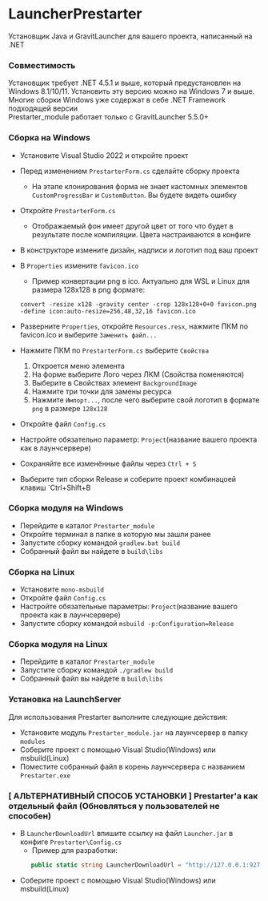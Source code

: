 # LauncherPrestarter

Установщик Java и GravitLauncher для вашего проекта, написанный на .NET

### Совместимость

Установщик требует .NET 4.5.1 и выше, который предустановлен на Windows 8.1/10/11. Установить эту версию можно на
Windows 7 и выше. Многие сборки Windows уже содержат в себе .NET Framework подходящей версии  
Prestarter_module работает только с GravitLauncher 5.5.0+

### Сборка на Windows

- Установите Visual Studio 2022 и откройте проект
- Перед изменением `PrestarterForm.cs` сделайте сборку проекта
  - На этапе клонирования форма не знает кастомных элементов `CustomProgressBar` и `CustomButton`. Вы будете видеть ошибку
- Откройте `PrestarterForm.cs`
  - Отображаемый фон имеет другой цвет от того что будет в результате после компиляции. Цвета настраиваются в конфиге
- В конструкторе измените дизайн, надписи и логотип под ваш проект
- В `Properties` измените `favicon.ico`
  - Пример конвертации png в ico. Актуально для WSL и Linux для размера 128x128 в png формате:
  
  ```convert -resize x128 -gravity center -crop 128x128+0+0 favicon.png -define icon:auto-resize=256,48,32,16 favicon.ico```
- Разверните `Properties`, откройте `Resources.resx`, нажмите ПКМ по favicon.ico и выберите `Заменить файл...`
- Нажмите ПКМ по `PrestarterForm.cs` выберите `Свойства`
  1. Откроется меню элемента
  2. На форме выберите Лого через ЛКМ (Свойства поменяются)
  3. Выберите в Свойствах элемент `BackgroundImage`
  4. Нажмите три точки для замены ресурса
  5. Нажмите `Импорт...`, после чего выберите свой логотип в формате `png` в размере `128x128`
- Откройте файл `Config.cs`
- Настройте обязательно параметр: `Project`(название вашего проекта как в лаунчсервере)
- Сохраняйте все изменённые файлы через `Ctrl + S`
- Выберите тип сборки Release и соберите проект комбинацоей клавиш `Ctrl+Shift+B

### Сборка модуля на Windows

- Перейдите в каталог `Prestarter_module`
- Откройте терминал в папке в которую мы зашли ранее
- Запустите сборку командой `gradlew.bat build`
- Собранный файл вы найдете в `build\libs`

### Сборка на Linux

- Установите `mono-msbuild`
- Откройте файл `Config.cs`
- Настройте обязательные параметры: `Project`(название вашего проекта как в лаунчсервере)
- Запустите сборку командой `msbuild -p:Configuration=Release`

### Сборка модуля на Linux

- Перейдите в каталог `Prestarter_module`
- Запустите сборку командой `./gradlew build`
- Собранный файл вы найдете в `build\libs`

### Установка на LaunchServer

Для использования Prestarter выполните следующие действия:

- Установите модуль `Prestarter_module.jar` на лаунчсервер в папку `modules`
- Соберите проект с помощью Visual Studio(Windows) или msbuild(Linux)
- Поместите собранный файл в корень лаунчсервера с названием `Prestarter.exe`

### \[ АЛЬТЕРНАТИВНЫЙ СПОСОБ УСТАНОВКИ \] Prestarter'a как отдельный файл (Обновляться у пользователей не способен)

- В `LauncherDownloadUrl` впишите ссылку на файл `Launcher.jar` в конфиге `Prestarter\Config.cs`
    - Пример для разработки:
  ```cs
     public static string LauncherDownloadUrl = "http://127.0.0.1:9274/Launcher.jar"
  ```
- Соберите проект с помощью Visual Studio(Windows) или msbuild(Linux)
